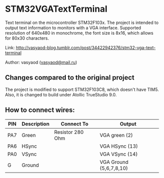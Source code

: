 STM32VGATextTerminal
====================

Text terminal on the microcontroller STM32F103x. The project is intended
to output text information to monitors with a VGA interface. Supported
resolution of 640x480 in monochrome, the font size is 8x16, which allows
for 80x30 characters.

Link: http://vasyaod-blog.tumblr.com/post/34422942376/stm32-vga-text-terminal

Author: vasyaod (vasyaod@mail.ru)

## Changes compared to the original project

The project is modified to support STM32F103C8, which doesn't have TIM5. Also,
it is changed to build under Atollic TrueStudio 9.0.

## How to connect wires:

| PIN | Description | Connect To | Output |
| --- | ----------- | ---------- | ------ |
| PA7 | Green | Resistor 280 Ohm | VGA green (2)
| PA6 | HSync | | VGA HSync (13)
| PA0 | VSync | | VGA VSync (14)
| G | Ground | | VGA Ground (5,6,7,8,10)
